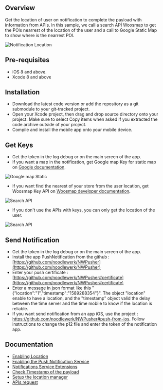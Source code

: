 ##  Overview

Get the location of user on notification to complete the payload with information from APIs. In this sample, we call a search API Woosmap to get the POIs nearrest of the location of the user and a call to Google Static Map to show where is the nearrest POI.

![Notification Location](https://raw.githubusercontent.com/woosmap/woosmap-geofencing/master/iOS/LocationNotification/assets/2Markers.png)

##  Pre-requisites

-   iOS 8 and above.
-   Xcode 8 and above

## Installation
* Download the latest code version or add the repository as a git submodule to your git-tracked project.
*  Open your Xcode project, then drag and drop source directory onto your project. Make sure to select Copy items when asked if you extracted the code archive outside of your project.
* Compile and install the mobile app onto your mobile device.

## Get Keys
* Get the token in the log debug or on the main screen of the app.
* If you want a map in the notification, get Google map Key for static map on [Google documentation](https://developers.google.com/maps/documentation/maps-static/get-api-key).

![Google map Static](https://raw.githubusercontent.com/woosmap/woosmap-geofencing/master/iOS/LocationNotification/assets/1Marker.png)

* If you want find the nearest of your store from the user location, get Woosmap Key API on [Woosmap developer documentation](https://developers.woosmap.com/get-started).

![Search API](https://raw.githubusercontent.com/woosmap/woosmap-geofencing/master/iOS/LocationNotification/assets/UserLocationPOI.png)

* If you don't use the APIs with keys, you can only get the location of the user.

![Search API](https://raw.githubusercontent.com/woosmap/woosmap-geofencing/master/iOS/LocationNotification/assets/userLocation.png)

## Send Notification
* Get the token in the log debug or on the main screen of the app.
* Install the app PushNotification from the github : [https://github.com/noodlewerk/NWPusher](https://github.com/noodlewerk/NWPusher)
* Enter your push certificate : [https://github.com/noodlewerk/NWPusher#certificate](https://github.com/noodlewerk/NWPusher#certificate)
* Enter a message in json format like this "{"location":"1","timestamp":"1589288354"}". The object "location" enable to have a location, and the "timestamp" object valid the delay between the time server and the time mobile to know if the location is reliable.
* If you want send notification from an app iOS, use the project : https://github.com/noodlewerk/NWPusher#push-from-ios. Follow instructions to change the p12 file and enter the token of the notification app. 


## Documentation

* [Enabling Location](./doc/EnablingLocation.md)
* [Enabling the Push Notification Service](./doc/EnablingPushNotificationService.md)
* [Notifications Service Extensions](./doc/NotificationsServiceExtensions.md)
* [Check Timestamp of the payload](./doc/CheckTimestampPayload.md)
* [Setup the location manager](./doc/SetupLocationManager.md)
* [APIs request](./doc/APIsRequest.md)


















